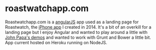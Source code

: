 <h1>roastwatchapp.com</h1>
<p>Roastwatchapp.com is a <a href="www.angularjs.org">angularJS</a> app used as a landing page for Roastwatch, the <a href="https://itunes.apple.com/us/app/roastwatch/id827445570?mt=8">iPhone app</a> I created in 2014. It's a bit of an overkill for a landing page but I enjoy Angular and wanted to play around a little with <a href="https://github.com/johnpapa/ng-demos/">John Papa's demos</a> and wanted to work with Grunt and Bower a little bit. App current hosted on Heroku running on NodeJS.</p>

